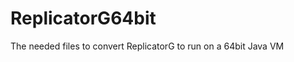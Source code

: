 ReplicatorG64bit
================

The needed files to convert ReplicatorG to run on a 64bit Java VM